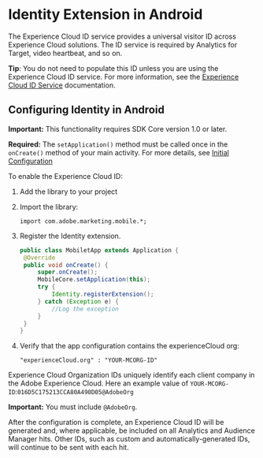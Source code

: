 # Identity Extension in Android

The Experience Cloud ID service provides a universal visitor ID across Experience Cloud solutions. The ID service is required by Analytics for Target, video heartbeat, and so on.

**Tip**: You do not need to populate this ID unless you are using the Experience Cloud ID service. For more information, see the [Experience Cloud ID Service](https://marketing.adobe.com/resources/help/en_US/mcvid/) documentation.

## Configuring Identity in Android

**Important:** This functionality requires SDK Core version 1.0 or later.

**Required:** The `setApplication()` method must be called once in the `onCreate()` method of your main activity. For more details, see [Initial Configuration](https://launch.gitbook.io/marketing-mobile-sdk-v5-by-adobe-documentation/sdk-core/configuration-methods-in-android)

To enable the Experience Cloud ID:

1. Add the library to your project
2. Import the library:

   `import com.adobe.marketing.mobile.*;`

3. Register the Identity extension.

   ```java
   public class MobiletApp extends Application {
    @Override
    public void onCreate() {
        super.onCreate();
        MobileCore.setApplication(this);
        try {
            Identity.registerExtension();
        } catch (Exception e) {
            //Log the exception
        }
    }
   }
   ```

4. Verify that the app configuration contains the experienceCloud org:

   `"experienceCloud.org" : "YOUR-MCORG-ID"`

Experience Cloud Organization IDs uniquely identify each client company in the Adobe Experience Cloud. Here an example value of `YOUR-MCORG-ID`:`016D5C175213CCA80A490D05@AdobeOrg`

**Important:** You must include `@AdobeOrg`.

After the configuration is complete, an Experience Cloud ID will be generated and, where applicable, be included on all Analytics and Audience Manager hits. Other IDs, such as custom and automatically-generated IDs, will continue to be sent with each hit.

